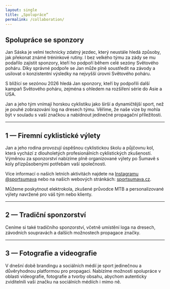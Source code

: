 ```yaml
---
layout: single
title: „Spolupráce“
permalink: /collaboration/
---
```


## Spolupráce se sponzory

Jan Sáska je velmi technicky zdatný jezdec, který neustále hledá způsoby, jak překonat známé tréninkové rutiny. I bez velkého týmu za zády se mu podařilo zajistit sponzory, kteří ho podpoří během celé sezóny Světového poháru. Díky správné podpoře se Jan může plně soustředit na závody a usilovat o konzistentní výsledky na nejvyšší úrovni Světového poháru.

S blížící se sezónou 2026 hledá Jan sponzory, kteří by podpořili další kampaň Světového poháru, zejména s ohledem na rozšíření série do Asie a USA.  

Jan a jeho tým vnímají horskou cyklistiku jako širší a dynamičtější sport, než je pouhé zobrazování log na dresech týmu. Věříme, že naše vize by mohla být v souladu s vaší značkou a nabídnout jedinečné propagační příležitosti.

---

## 1 — Firemní cyklistické výlety

Jan a jeho rodina provozují úspěšnou cyklistickou školu a půjčovnu kol, která vychází z dlouholetých profesionálních cyklistických zkušeností. Výměnou za sponzorství nabízíme plně organizované výlety po Šumavě s koly přizpůsobenými potřebám vaší společnosti.  

Více informací o našich letních aktivitách najdete na [Instagramu @sportsumava](https://www.instagram.com/sportsumava) nebo na našich webových stránkách: [sportsumava.cz](https://sportsumava.cz).  

Můžeme poskytnout elektrokola, zkušené průvodce MTB a personalizované výlety navržené pro váš tým nebo klienty.

---

## 2 — Tradiční sponzorství

Ceníme si také tradičního sponzorství, včetně umístění loga na dresech, závodních soupravách a dalších možnostech propagace značky.  

---

## 3 — Fotografie a videografie

V dnešní době brandingu a sociálních médií je sport jedinečnou a důvěryhodnou platformou pro propagaci. Nabízíme možnosti spolupráce v oblasti videografie, fotografie a tvorby obsahu, abychom autenticky zviditelnili vaši značku na sociálních médiích i mimo ně.
